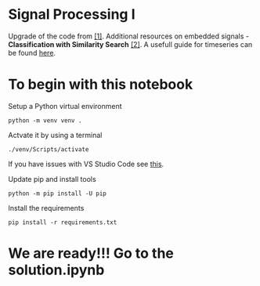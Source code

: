 Signal Processing I
=============

Upgrade of the code from [[1]](https://towardsdatascience.com/machine-learning-and-signal-processing-103281d27c4b). Additional resources on embedded signals - **Classification with Similarity Search** [[2]](https://medium.com/gsi-technology/classification-with-similarity-search-26d0bc711270).
A usefull guide for timeseries can be found [here](https://www.machinelearningplus.com/time-series/time-series-analysis-python/).

To begin with this notebook
=======================
Setup a Python virtual environment
```
python -m venv venv .
```
Actvate it by using a terminal
```
./venv/Scripts/activate
```
If you have issues with VS Studio Code see [this](https://stackoverflow.com/questions/56199111/visual-studio-code-cmd-error-cannot-be-loaded-because-running-scripts-is-disabl/67420296#67420296).

Update pip and install tools
```
python -m pip install -U pip
```
Install the requirements
```
pip install -r requirements.txt
```

We are ready!!! Go to the solution.ipynb
===========
